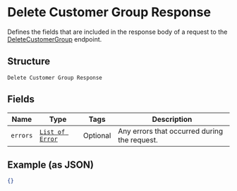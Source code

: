 
# Delete Customer Group Response

Defines the fields that are included in the response body of
a request to the [DeleteCustomerGroup](#endpoint-deletecustomergroup) endpoint.

## Structure

`Delete Customer Group Response`

## Fields

| Name | Type | Tags | Description |
|  --- | --- | --- | --- |
| `errors` | [`List of Error`](/doc/models/error.md) | Optional | Any errors that occurred during the request. |

## Example (as JSON)

```json
{}
```

